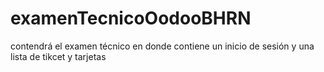 # examenTecnicoOodooBHRN
contendrá el examen técnico en donde contiene un inicio de sesión y una lista de tikcet y tarjetas
